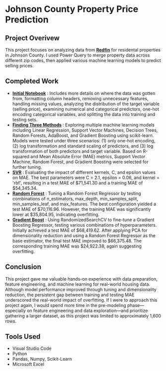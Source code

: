 # Johnson County Property Price Prediction

## Project Overivew

This project focuses on analyzing data from **[Redfin](https://www.redfin.com/?msockid=0ef39837a8b466032ea88d6aa93a6711)** for residental properties in Johnson County. I used Power Query to merge property data across different zip codes, then applied various machine learning models to predict selling prices.

## Completed Work
* **[Initial Notebook](https://github.com/Cstan1987stat/Cstan1987stat-JC-SFR-Selling-Price-Prediction/blob/main/notebooks/inital%20notebook.ipynb)** : Includes more details on where the data was gotten from, formatting column headers, removing unnecessary features, handling missing values, analyzing the distribution of the target variable (selling price), examining numerical and categorical predictors, one-hot encoding categorical variables, and splitting the data into training and testing sets.
* **[Finding Three Methods](https://github.com/Cstan1987stat/Cstan1987stat-JC-SFR-Selling-Price-Prediction/blob/main/notebooks/finding_three_methods.ipynb)** : Exploring multiple machine learning models including Linear Regression, Support Vector Machines, Decision Trees, Random Forests, AdaBoost, and Gradient Boosting using scikit-learn. Models were tested under three scenarios: (1) only one-hot encoding, (2) log transformation and standard scaling of predictors, and (3) log transformation of both predictors and target variable. Based on R-squared and Mean Absolute Error (MAE) metrics, Support Vector Machine, Random Forest, and Gradient Boosting were selected for further tuning.
* **[SVR](https://github.com/Cstan1987stat/Cstan1987stat-JC-SFR-Selling-Price-Prediction/blob/main/notebooks/svr.ipynb)** : Evaluating the impact of different kernels, C, and epsilon values on MAE. The best parameters were C = 2.1, epsilon = 0.06, and kernel = 'rbf', resulting in a test MAE of $71,541.30 and a training MAE of $54,345.34.
* **[Random Forest](https://github.com/Cstan1987stat/Cstan1987stat-JC-SFR-Selling-Price-Prediction/blob/main/notebooks/random%20forest.ipynb)** : Tuning a Random Forest Regressor by testing combinations of n_estimators, max_depth, min_samples_split, min_samples_leaf, and max_features. The best configuration yielded a test MAE of $70,116.96. However, the training MAE was significantly lower at $35,804.95, indicating overfitting.
* **[Gradient Boost](https://github.com/Cstan1987stat/Cstan1987stat-JC-SFR-Selling-Price-Prediction/blob/main/notebooks/gradient%20boost.ipynb)** : Using RandomizedSearchCV to fine-tune a Gradient Boosting Regressor, testing various combinations of hyperparameters. Initially achieved a test MAE of $68,419.62. After applying PCA for dimensionality reduction and using a Random Forest Regressor as the base estimator, the final test MAE improved to $66,375.48. The corresponding training MAE was $24,922.38, again suggesting overfitting.

## Conclusion
This project gave me valuable hands-on experience with data preparation, feature engineering, and machine learning for real-world housing data. Although model performance improved through tuning and dimensionality reduction, the persistent gap between training and testing MAE underscored the real-world impact of overfitting. If I were to approach this project again, I would spend more time in the pre-modeling phase—especially on feature engineering and data exploration—and prioritize gathering a larger dataset, as this project was limited to approximately 1,600 rows.

## Tools Used
* Visual Studio Code
* Python
* Pandas, Numpy, Scikit-Learn
* Microsoft Excel
